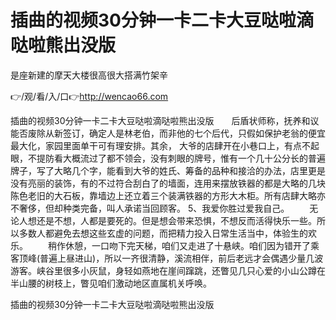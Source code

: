 # 插曲的视频30分钟一卡二卡大豆哒啦滴哒啦熊出没版
是座新建的摩天大楼很高很大搭满竹架辛

👉/观/看/入/口👉http://wencao66.com

插曲的视频30分钟一卡二卡大豆哒啦滴哒啦熊出没版　　后盾状师称，抚养和议能否废除从新签订，确定人是林老伯，而非他的七个后代，只假如保护老翁的便宜最大化，家园里面单干可有理安排。其余，
大爷的店肆开在小巷口上，有点不起眼，不提防看大概流过了都不领会，没有刺眼的牌号，惟有一个几十公分长的普遍牌子，写了大略几个字，能看到大爷的姓氏、筹备的品种和接洽的办法，店里更是没有亮丽的装饰，有的不过符合刮白了的墙面，连用来摆放铁器的都是大略的几块陈色老旧的大石板，靠墙边上还立着三个装满铁器的方形大木柜。所有店肆大略亦不奢侈，但却种类完备，叫人承诺当回顾客。
	5、我爱你胜过爱我自己。
　　无论人想还是不想，人都是要死的。但是想会带来恐惧，不想反而活得快乐一些。所以多数人都避免去想这些玄虚的问题，而把精力投入日常生活当中，体验生的欢乐。
　　稍作休憩，一口吻下完天梯，咱们又走进了十悬峡。咱们因为错开了乘客顶峰(普遍上昼进山)，所以一齐很清静，溪流相伴，前后老远才会偶遇少量几波游客。峡谷里很多小灰鼠，身轻如燕地在崖间蹿跳，还瞥见几只心爱的小山公蹲在半山腰的树枝上，瞥见咱们激动地区直属机关呼唤。

插曲的视频30分钟一卡二卡大豆哒啦滴哒啦熊出没版
